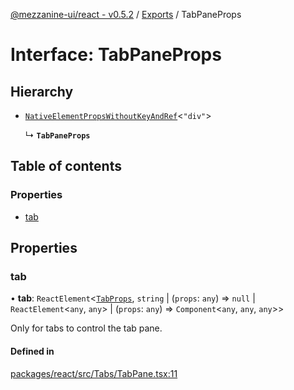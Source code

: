 [@mezzanine-ui/react - v0.5.2](../README.md) / [Exports](../modules.md) / TabPaneProps

# Interface: TabPaneProps

## Hierarchy

- [`NativeElementPropsWithoutKeyAndRef`](../modules.md#nativeelementpropswithoutkeyandref)<``"div"``\>

  ↳ **`TabPaneProps`**

## Table of contents

### Properties

- [tab](tabpaneprops.md#tab)

## Properties

### tab

• **tab**: `ReactElement`<[`TabProps`](tabprops.md), `string` \| (`props`: `any`) => ``null`` \| `ReactElement`<`any`, `any`\> \| (`props`: `any`) => `Component`<`any`, `any`, `any`\>\>

Only for tabs to control the tab pane.

#### Defined in

[packages/react/src/Tabs/TabPane.tsx:11](https://github.com/Mezzanine-UI/mezzanine/blob/83e0173/packages/react/src/Tabs/TabPane.tsx#L11)
